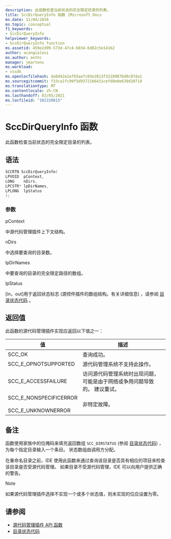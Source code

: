 ```yaml
---
description: 此函数检查当前状态的完全限定目录的列表。
title: SccDirQueryInfo 函数 |Microsoft Docs
ms.date: 11/04/2016
ms.topic: conceptual
f1_keywords:
- SccDirQueryInfo
helpviewer_keywords:
- SccDirQueryInfo function
ms.assetid: 459e2d99-573d-47c4-b834-6d82c5e14162
author: acangialosi
ms.author: anthc
manager: jmartens
ms.workload:
- vssdk
ms.openlocfilehash: da0d42e2ef65aefc03e2813f32189876d0c07da1
ms.sourcegitcommit: f33ca1fc99f5d9372166431cefd0e0e639d20719
ms.translationtype: MT
ms.contentlocale: zh-CN
ms.lasthandoff: 03/05/2021
ms.locfileid: "102220815"
---
```

# <a name="sccdirqueryinfo-function"></a>SccDirQueryInfo 函数
此函数检查当前状态的完全限定目录的列表。

## <a name="syntax"></a>语法

```cpp
SCCRTN SccDirQueryInfo(
LPVOID  pContext,
LONG    nDirs,
LPCSTR* lpDirNames,
LPLONG  lpStatus
);
```

### <a name="parameters"></a>参数
 pContext

中源代码管理插件上下文结构。

 nDirs

中选择要查询的目录数。

 lpDirNames

中要查询的目录的完全限定路径的数组。

 lpStatus

[in，out]用于返回状态标志 (源控件插件的数组结构。有关详细信息) ，请参阅 [目录状态代码](../extensibility/directory-status-code-enumerator.md) 。

## <a name="return-value"></a>返回值
 此函数的源代码管理插件实现应返回以下值之一：

|值|描述|
|-----------|-----------------|
|SCC_OK|查询成功。|
|SCC_E_OPNOTSUPPORTED|源代码管理系统不支持此操作。|
|SCC_E_ACCESSFAILURE|访问源代码管理系统时出现问题，可能是由于网络或争用问题导致的。 建议重试。|
|SCC_E_NONSPECIFICERROR<br /><br /> SCC_E_UNKNOWNERROR|非特定故障。|

## <a name="remarks"></a>备注
 函数使用家族中的位掩码来填充返回数组 `SCC_DIRSTATUS` (参阅 [目录状态代码](../extensibility/directory-status-code-enumerator.md)) ，为每个指定目录输入一个条目。 状态数组由调用方分配。

 在重命名目录之前，IDE 使用此函数来通过查询该目录是否具有相应的项目来检查该目录是否受源代码管理。 如果目录不受源代码管理，IDE 可以向用户提供正确的警告。

> [!NOTE]
> 如果源代码管理插件选择不实现一个或多个状态值，则未实现的位应设置为零。

## <a name="see-also"></a>请参阅
- [源代码管理插件 API 函数](../extensibility/source-control-plug-in-api-functions.md)
- [目录状态代码](../extensibility/directory-status-code-enumerator.md)
